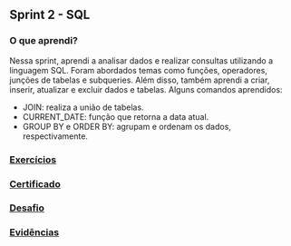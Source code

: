 ##   Sprint 2 - SQL 

### O que aprendi? ###
<p>

Nessa sprint, aprendi a analisar dados e realizar consultas utilizando a linguagem SQL. Foram abordados temas como funções, operadores, junções de tabelas e subqueries. Além disso, também aprendi a criar, inserir, atualizar e excluir dados e tabelas. Alguns comandos aprendidos:


 * JOIN: realiza a união de tabelas.
 * CURRENT_DATE: função que retorna a data atual.
 * GROUP BY e ORDER BY: agrupam e ordenam os dados, respectivamente. 

 

 </p>

###  <a href= exercicios > Exercícios </a>
###  <a href= certificado > Certificado </a>
###  <a href= desafio > Desafio </a>
###  <a href= evidencias > Evidências </a>
